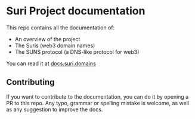 # Suri Project documentation

This repo contains all the documentation of:

- An overview of the project
- The Suris (web3 domain names)
- The SUNS protocol (a DNS-like protocol for web3)

You can read it at [docs.suri.domains](https://docs.suri.domains)

## Contributing

If you want to contribute to the documentation, you can do it by opening a PR to this repo.
Any typo, grammar or spelling mistake is welcome, as well as any suggestion to improve the docs.
